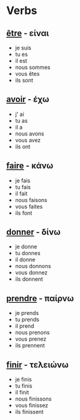 # Verbs

## [être](https://www.podcastfrancaisfacile.com/wp-content/uploads/files/etre01.mp3) - είναι

- je suis
- tu es
- il est
- nous sommes
- vous êtes
- ils sont

## [avoir](https://www.podcastfrancaisfacile.com/wp-content/uploads/2015/03/avoir-01.mp3) - έχω

- j' ai
- tu as
- il a
- nous avons
- vous avez
- ils ont

## [faire](https://www.podcastfrancaisfacile.com/wp-content/uploads/2018/01/faire_conjugaison.mp3) - κάνω

- je fais
- tu fais
- il fait
- nous faisons
- vous faites
- ils font

## [donner](https://www.podcastfrancaisfacile.com/wp-content/uploads/2015/03/donner-01.mp3) - δίνω

- je donne
- tu donnes
- il donne
- nous donnons
- vous donnez
- ils donnent

## [prendre](https://www.podcastfrancaisfacile.com/wp-content/uploads/2015/03/prendre.mp3) - παίρνω

- je prends
- tu prends
- il prend
- nous prenons
- vous prenez
- ils prennent

## [finir](https://www.podcastfrancaisfacile.com/wp-content/uploads/2015/03/finir-01.mp3) - τελειώνω

- je finis
- tu finis
- il finit
- nous finissons
- vous finissez
- ils finissent
